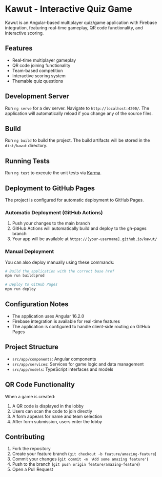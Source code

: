 # Kawut - Interactive Quiz Game

Kawut is an Angular-based multiplayer quiz/game application with Firebase integration, featuring real-time gameplay, QR code functionality, and interactive scoring.

## Features

- Real-time multiplayer gameplay
- QR code joining functionality
- Team-based competition
- Interactive scoring system
- Themable quiz questions

## Development Server

Run `ng serve` for a dev server. Navigate to `http://localhost:4200/`. The application will automatically reload if you change any of the source files.

## Build

Run `ng build` to build the project. The build artifacts will be stored in the `dist/kawut` directory.

## Running Tests

Run `ng test` to execute the unit tests via [Karma](https://karma-runner.github.io).

## Deployment to GitHub Pages

The project is configured for automatic deployment to GitHub Pages.

### Automatic Deployment (GitHub Actions)

1. Push your changes to the main branch
2. GitHub Actions will automatically build and deploy to the gh-pages branch
3. Your app will be available at `https://[your-username].github.io/kawut/`

### Manual Deployment

You can also deploy manually using these commands:

```bash
# Build the application with the correct base href
npm run build:prod

# Deploy to GitHub Pages
npm run deploy
```

## Configuration Notes

- The application uses Angular 16.2.0
- Firebase integration is available for real-time features
- The application is configured to handle client-side routing on GitHub Pages

## Project Structure

- `src/app/components`: Angular components
- `src/app/services`: Services for game logic and data management
- `src/app/models`: TypeScript interfaces and models

## QR Code Functionality

When a game is created:
1. A QR code is displayed in the lobby
2. Users can scan the code to join directly
3. A form appears for name and team selection
4. After form submission, users enter the lobby

## Contributing

1. Fork the repository
2. Create your feature branch (`git checkout -b feature/amazing-feature`)
3. Commit your changes (`git commit -m 'Add some amazing feature'`)
4. Push to the branch (`git push origin feature/amazing-feature`)
5. Open a Pull Request 
